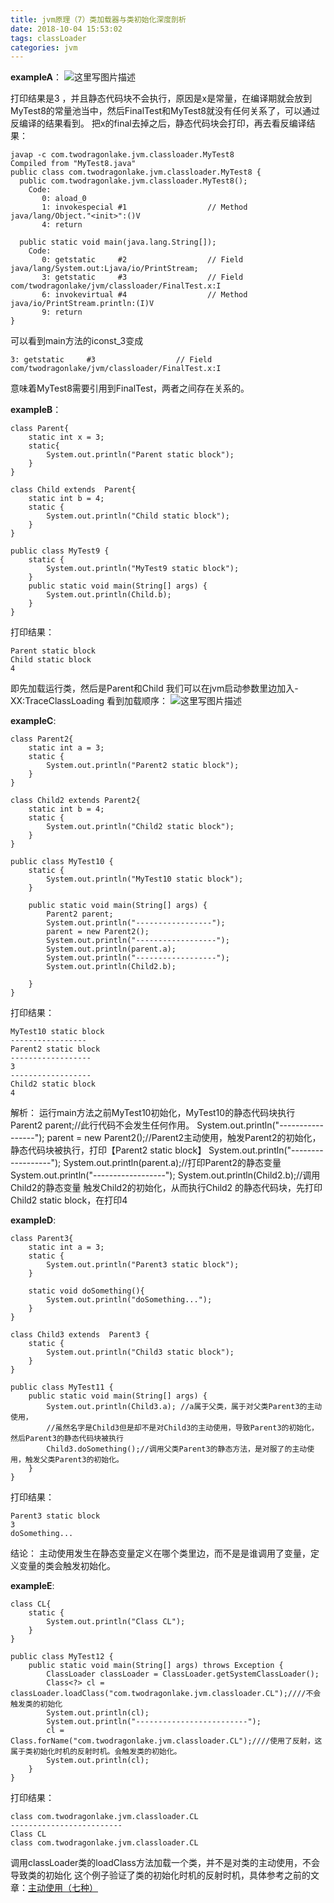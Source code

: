 ```yaml
---
title: jvm原理（7）类加载器与类初始化深度剖析
date: 2018-10-04 15:53:02
tags: classLoader
categories: jvm
---
```


**exampleA**：
![这里写图片描述](2018/10/04/jvm原理（7）类加载器与类初始化深度剖析/20180303154639636.png)
<!-- more -->
打印结果是3 ，并且静态代码块不会执行，原因是x是常量，在编译期就会放到MyTest8的常量池当中，然后FinalTest和MyTest8就没有任何关系了，可以通过反编译的结果看到。
把x的final去掉之后，静态代码块会打印，再去看反编译结果：

```
javap -c com.twodragonlake.jvm.classloader.MyTest8
Compiled from "MyTest8.java"
public class com.twodragonlake.jvm.classloader.MyTest8 {
  public com.twodragonlake.jvm.classloader.MyTest8();
    Code:
       0: aload_0
       1: invokespecial #1                  // Method java/lang/Object."<init>":()V
       4: return

  public static void main(java.lang.String[]);
    Code:
       0: getstatic     #2                  // Field java/lang/System.out:Ljava/io/PrintStream;
       3: getstatic     #3                  // Field com/twodragonlake/jvm/classloader/FinalTest.x:I
       6: invokevirtual #4                  // Method java/io/PrintStream.println:(I)V
       9: return
}

```
可以看到main方法的iconst_3变成
```
3: getstatic     #3                  // Field com/twodragonlake/jvm/classloader/FinalTest.x:I
```
意味着MyTest8需要引用到FinalTest，两者之间存在关系的。

**exampleB**：
```
class Parent{
    static int x = 3;
    static{
        System.out.println("Parent static block");
    }
}

class Child extends  Parent{
    static int b = 4;
    static {
        System.out.println("Child static block");
    }
}

public class MyTest9 {
    static {
        System.out.println("MyTest9 static block");
    }
    public static void main(String[] args) {
        System.out.println(Child.b);
    }
}

```
打印结果：

```
Parent static block
Child static block
4
```
即先加载运行类，然后是Parent和Child
我们可以在jvm启动参数里边加入-XX:TraceClassLoading 看到加载顺序：
![这里写图片描述](2018/10/04/jvm原理（7）类加载器与类初始化深度剖析/20180303160528398.png)

**exampleC**:

```
class Parent2{
    static int a = 3;
    static {
        System.out.println("Parent2 static block");
    }
}

class Child2 extends Parent2{
    static int b = 4;
    static {
        System.out.println("Child2 static block");
    }
}

public class MyTest10 {
    static {
        System.out.println("MyTest10 static block");
    }

    public static void main(String[] args) {
        Parent2 parent;
        System.out.println("-----------------");
        parent = new Parent2();
        System.out.println("------------------");
        System.out.println(parent.a);
        System.out.println("------------------");
        System.out.println(Child2.b);

    }
}
```
打印结果：

```
MyTest10 static block
-----------------
Parent2 static block
------------------
3
------------------
Child2 static block
4
```
解析：
		运行main方法之前MyTest10初始化，MyTest10的静态代码块执行
        Parent2 parent;//此行代码不会发生任何作用。
        System.out.println("-----------------");
        parent = new Parent2();//Parent2主动使用，触发Parent2的初始化，静态代码块被执行，打印【Parent2 static block】
        System.out.println("------------------");
        System.out.println(parent.a);//打印Parent2的静态变量
        System.out.println("------------------");
        System.out.println(Child2.b);//调用Child2的静态变量 触发Child2的初始化，从而执行Child2 的静态代码块，先打印Child2 static block，在打印4

**exampleD**:

```
class Parent3{
    static int a = 3;
    static {
        System.out.println("Parent3 static block");
    }

    static void doSomething(){
        System.out.println("doSomething...");
    }
}

class Child3 extends  Parent3 {
    static {
        System.out.println("Child3 static block");
    }
}

public class MyTest11 {
    public static void main(String[] args) {
        System.out.println(Child3.a); //a属于父类，属于对父类Parent3的主动使用，
        //虽然名字是Child3但是却不是对Child3的主动使用，导致Parent3的初始化，然后Parent3的静态代码块被执行
        Child3.doSomething();//调用父类Parent3的静态方法，是对服了的主动使用，触发父类Parent3的初始化。
    }
}
```
打印结果：

```
Parent3 static block
3
doSomething...
```
结论：
主动使用发生在静态变量定义在哪个类里边，而不是是谁调用了变量，定义变量的类会触发初始化。

**exampleE**:
```
class CL{
    static {
        System.out.println("Class CL");
    }
}

public class MyTest12 {
    public static void main(String[] args) throws Exception {
        ClassLoader classLoader = ClassLoader.getSystemClassLoader();
        Class<?> cl = classLoader.loadClass("com.twodragonlake.jvm.classloader.CL");////不会触发类的初始化
        System.out.println(cl);
        System.out.println("-------------------------");
        cl = Class.forName("com.twodragonlake.jvm.classloader.CL");////使用了反射，这属于类初始化时机的反射时机。会触发类的初始化。
        System.out.println(cl);
    }
}
```
打印结果：

```
class com.twodragonlake.jvm.classloader.CL
-------------------------
Class CL
class com.twodragonlake.jvm.classloader.CL
```
调用classLoader类的loadClass方法加载一个类，并不是对类的主动使用，不会导致类的初始化
这个例子验证了类的初始化时机的反射时机，具体参考之前的文章：[主动使用（七种）](http://blog.csdn.net/wzq6578702/article/details/79369460)
